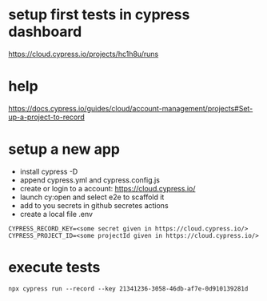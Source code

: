 
# setup first tests in cypress dashboard
https://cloud.cypress.io/projects/hc1h8u/runs

# help
https://docs.cypress.io/guides/cloud/account-management/projects#Set-up-a-project-to-record

# setup a new app
- install cypress -D
- append cypress.yml and cypress.config.js
- create or login to a account: https://cloud.cypress.io/
- launch cy:open and select e2e to scaffold it
- add to you secrets in github secretes actions
- create a local file .env
```
CYPRESS_RECORD_KEY=<some secret given in https://cloud.cypress.io/>
CYPRESS_PROJECT_ID=<some projectId given in https://cloud.cypress.io/>
```

# execute tests
```
npx cypress run --record --key 21341236-3058-46db-af7e-0d910139281d
```
